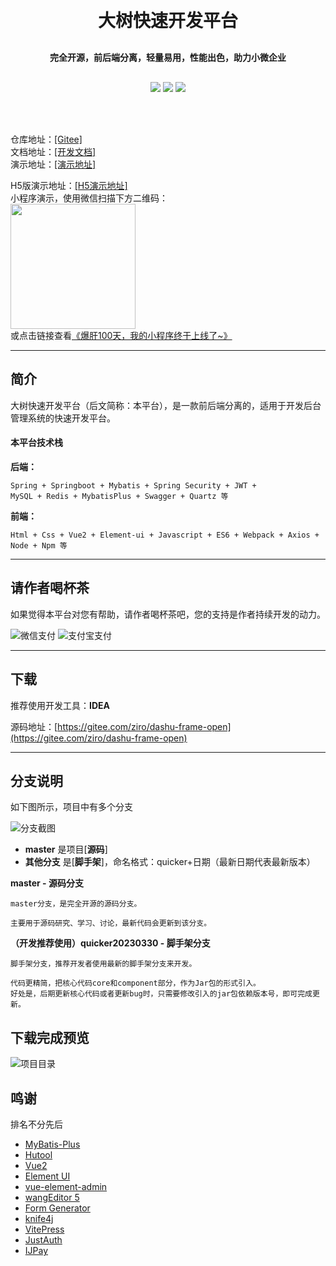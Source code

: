 <h1 align="center" style="margin: 30px 0 30px; font-weight: bold;">大树快速开发平台</h1>
<h4 align="center" style="margin: 30px 0 30px; font-weight: bold;">完全开源，前后端分离，轻量易用，性能出色，助力小微企业</h4>
<p align="center">
<a href="https://gitee.com/ziro/dashu-frame-open/stargazers"><img src="https://gitee.com/ziro/dashu-frame-open/badge/star.svg?theme=gvp"></a>
<a href="https://gitee.com/ziro/dashu-frame-open/blob/master/LICENSE"><img src="https://img.shields.io/badge/license-Apache--2.0-green"></a>
<a href="https://gitee.com/ziro/dashu-frame-open"><img src="https://img.shields.io/badge/version-v1.0.25-blue"></a>
</p>
<br/>
<br/>


仓库地址：[[Gitee]](https://gitee.com/ziro/dashu-frame-open)  
文档地址：[[开发文档]](https://docs.java119.cn/)    
演示地址：[[演示地址]](https://yanshi.java119.cn/)  
  
H5版演示地址：[[H5演示地址]](https://yanshi.java119.cn/h5/)  
小程序演示，使用微信扫描下方二维码：  
<img src="https://gitee.com/ziro/dashu-frame-docs/raw/master/docs/public/img/dashu-wechat.png" width="200" height="200">  
或点击链接查看[《爆肝100天，我的小程序终于上线了~》](https://www.java119.cn/article/info/512a88d0-9c03-4704-88c1-163baedfd3e7)

---
## 简介

大树快速开发平台（后文简称：本平台），是一款前后端分离的，适用于开发后台管理系统的快速开发平台。

#### 本平台技术栈
**后端：**
``` 
Spring + Springboot + Mybatis + Spring Security + JWT +
MySQL + Redis + MybatisPlus + Swagger + Quartz 等
```

**前端：**
```
Html + Css + Vue2 + Element-ui + Javascript + ES6 + Webpack + Axios +
Node + Npm 等
```


---
## 请作者喝杯茶

如果觉得本平台对您有帮助，请作者喝杯茶吧，您的支持是作者持续开发的动力。  
  
![微信支付](https://gitee.com/ziro/dashu-frame-docs/raw/master/docs/public/img/wechatpay_shou.jpg)
![支付宝支付](https://gitee.com/ziro/dashu-frame-docs/raw/master/docs/public/img/alipay_shou.jpg)


---
## 下载

推荐使用开发工具：**IDEA**

源码地址：[https://gitee.com/ziro/dashu-frame-open](https://gitee.com/ziro/dashu-frame-open)


---
## 分支说明

如下图所示，项目中有多个分支

![分支截图](https://gitee.com/ziro/dashu-frame-docs/raw/master/docs/public/img/fenzhi.png)

- **master** 是项目[**源码**]
- **其他分支** 是[**脚手架**]，命名格式：quicker+日期（最新日期代表最新版本）

**master - 源码分支**
```
master分支，是完全开源的源码分支。

主要用于源码研究、学习、讨论，最新代码会更新到该分支。
```

**（开发推荐使用）quicker20230330 - 脚手架分支**
```
脚手架分支，推荐开发者使用最新的脚手架分支来开发。

代码更精简，把核心代码core和component部分，作为Jar包的形式引入。
好处是，后期更新核心代码或者更新bug时，只需要修改引入的jar包依赖版本号，即可完成更新。
```

## 下载完成预览
![项目目录](https://gitee.com/ziro/dashu-frame-docs/raw/master/docs/public/img/mulu.png)

## 鸣谢
排名不分先后

- [MyBatis-Plus](https://baomidou.com/)
- [Hutool](https://www.hutool.cn/)
- [Vue2](https://v2.cn.vuejs.org/)
- [Element UI](https://element.eleme.cn/)
- [vue-element-admin](https://panjiachen.gitee.io/vue-element-admin-site/zh/)
- [wangEditor 5](https://www.wangeditor.com/)
- [Form Generator](https://mrhj.gitee.io/form-generator/#/)
- [knife4j](https://doc.xiaominfo.com/)
- [VitePress](https://vitepress.dev/)
- [JustAuth](https://justauth.cn/)
- [IJPay](https://javen205.gitee.io/ijpay/)



